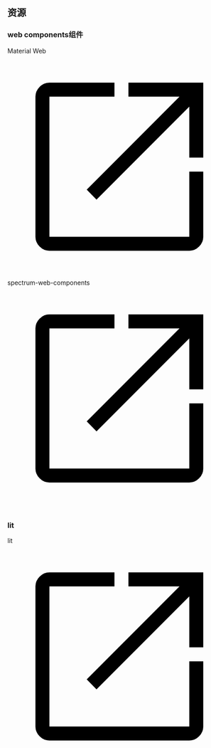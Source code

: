## 资源

### web components组件

<md-filled-button trailing-icon href="https://github.com/material-components/material-web/" target="_blank">
  Material Web
  <svg slot="icon" viewBox="0 0 48 48">
      <path
      d="M9 42q-1.2 0-2.1-.9Q6 40.2 6 39V9q0-1.2.9-2.1Q7.8 6 9 6h13.95v3H9v30h30V25.05h3V39q0 1.2-.9 2.1-.9.9-2.1.9Zm10.1-10.95L17 28.9 36.9 9H25.95V6H42v16.05h-3v-10.9Z" />
  </svg>
</md-filled-button>

<md-filled-button trailing-icon href="https://github.com/adobe/spectrum-web-components/" target="_blank">
  spectrum-web-components
  <svg slot="icon" viewBox="0 0 48 48">
      <path
      d="M9 42q-1.2 0-2.1-.9Q6 40.2 6 39V9q0-1.2.9-2.1Q7.8 6 9 6h13.95v3H9v30h30V25.05h3V39q0 1.2-.9 2.1-.9.9-2.1.9Zm10.1-10.95L17 28.9 36.9 9H25.95V6H42v16.05h-3v-10.9Z" />
  </svg>
</md-filled-button>

### lit

<md-filled-button trailing-icon href="https://github.com/lit/lit/" target="_blank">
  lit
  <svg slot="icon" viewBox="0 0 48 48">
      <path
      d="M9 42q-1.2 0-2.1-.9Q6 40.2 6 39V9q0-1.2.9-2.1Q7.8 6 9 6h13.95v3H9v30h30V25.05h3V39q0 1.2-.9 2.1-.9.9-2.1.9Zm10.1-10.95L17 28.9 36.9 9H25.95V6H42v16.05h-3v-10.9Z" />
  </svg>
</md-filled-button>
